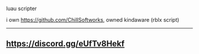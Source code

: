 luau scripter

i own https://github.com/ChillSoftworks, owned kindaware (rblx script)

-----------------------------
https://discord.gg/eUfTv8Hekf
-----------------------------
